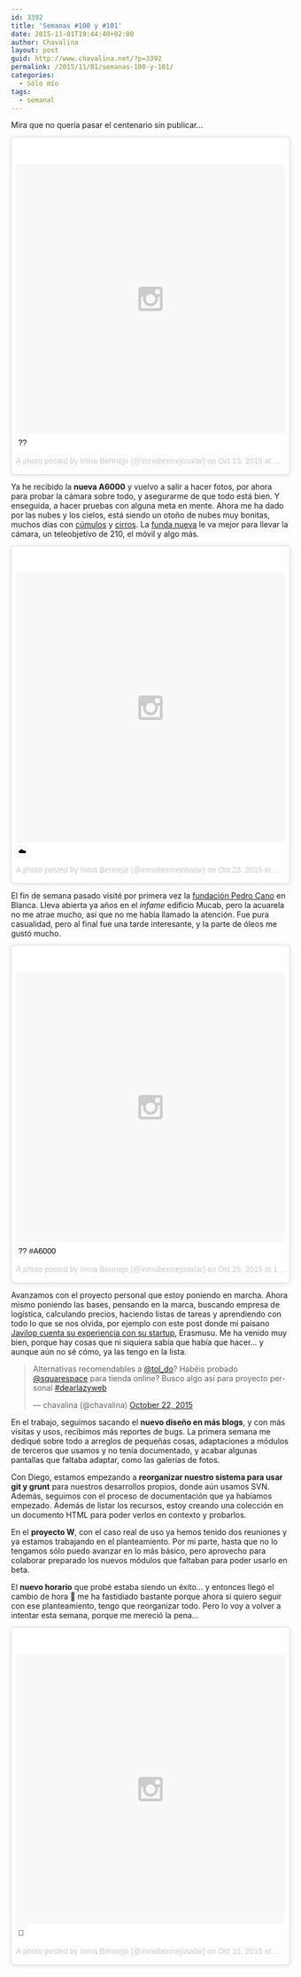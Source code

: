 ```yaml
---
id: 3392
title: 'Semanas #100 y #101'
date: 2015-11-01T19:44:40+02:00
author: Chavalina
layout: post
guid: http://www.chavalina.net/?p=3392
permalink: /2015/11/01/semanas-100-y-101/
categories:
  - Sólo mío
tags:
  - semanal
---
```

Mira que no quería pasar el centenario sin publicar&#8230;

<blockquote class="instagram-media" data-instgrm-captioned data-instgrm-version="5" style=" background:#FFF; border:0; border-radius:3px; box-shadow:0 0 1px 0 rgba(0,0,0,0.5),0 1px 10px 0 rgba(0,0,0,0.15); margin: 1px; max-width:658px; padding:0; width:99.375%; width:-webkit-calc(100% - 2px); width:calc(100% - 2px);"><div style="padding:8px;"> <div style=" background:#F8F8F8; line-height:0; margin-top:40px; padding:50.0% 0; text-align:center; width:100%;"> <div style=" background:url(data:image/png;base64,iVBORw0KGgoAAAANSUhEUgAAACwAAAAsCAMAAAApWqozAAAAGFBMVEUiIiI9PT0eHh4gIB4hIBkcHBwcHBwcHBydr+JQAAAACHRSTlMABA4YHyQsM5jtaMwAAADfSURBVDjL7ZVBEgMhCAQBAf//42xcNbpAqakcM0ftUmFAAIBE81IqBJdS3lS6zs3bIpB9WED3YYXFPmHRfT8sgyrCP1x8uEUxLMzNWElFOYCV6mHWWwMzdPEKHlhLw7NWJqkHc4uIZphavDzA2JPzUDsBZziNae2S6owH8xPmX8G7zzgKEOPUoYHvGz1TBCxMkd3kwNVbU0gKHkx+iZILf77IofhrY1nYFnB/lQPb79drWOyJVa/DAvg9B/rLB4cC+Nqgdz/TvBbBnr6GBReqn/nRmDgaQEej7WhonozjF+Y2I/fZou/qAAAAAElFTkSuQmCC); display:block; height:44px; margin:0 auto -44px; position:relative; top:-22px; width:44px;"></div></div> <p style=" margin:8px 0 0 0; padding:0 4px;"> <a href="https://instagram.com/p/9Lujw9Nshe/" style=" color:#000; font-family:Arial,sans-serif; font-size:14px; font-style:normal; font-weight:normal; line-height:17px; text-decoration:none; word-wrap:break-word;" target="_blank">??</a></p> <p style=" color:#c9c8cd; font-family:Arial,sans-serif; font-size:14px; line-height:17px; margin-bottom:0; margin-top:8px; overflow:hidden; padding:8px 0 7px; text-align:center; text-overflow:ellipsis; white-space:nowrap;">A photo posted by Inma Bermejo (@inmabermejosalar) on <time style=" font-family:Arial,sans-serif; font-size:14px; line-height:17px;" datetime="2015-10-23T14:20:33+00:00">Oct 23, 2015 at 7:20am PDT</time></p></div></blockquote>
<script async defer src="//platform.instagram.com/en_US/embeds.js"></script>

Ya he recibido la **nueva A6000** y vuelvo a salir a hacer fotos, por ahora para probar la cámara sobre todo, y asegurarme de que todo está bien. Y enseguida, a hacer pruebas con alguna meta en mente. Ahora me ha dado por las nubes y los cielos, está siendo un otoño de nubes muy bonitas, muchos días con [cúmulos](https://es.wikipedia.org/wiki/C%C3%BAmulus) y [cirros](https://es.wikipedia.org/wiki/Cirrus_%28nube%29). La [funda nueva](http://www.amazon.es/gp/product/B007Y4NWTQ/ref=as_li_ss_tl?ie=UTF8&camp=3626&creative=24822&creativeASIN=B007Y4NWTQ&linkCode=as2&tag=chavadiari-21) le va mejor para llevar la cámara, un teleobjetivo de 210, el móvil y algo más.

<blockquote class="instagram-media" data-instgrm-captioned data-instgrm-version="5" style=" background:#FFF; border:0; border-radius:3px; box-shadow:0 0 1px 0 rgba(0,0,0,0.5),0 1px 10px 0 rgba(0,0,0,0.15); margin: 1px; max-width:658px; padding:0; width:99.375%; width:-webkit-calc(100% - 2px); width:calc(100% - 2px);"><div style="padding:8px;"> <div style=" background:#F8F8F8; line-height:0; margin-top:40px; padding:50.0% 0; text-align:center; width:100%;"> <div style=" background:url(data:image/png;base64,iVBORw0KGgoAAAANSUhEUgAAACwAAAAsCAMAAAApWqozAAAAGFBMVEUiIiI9PT0eHh4gIB4hIBkcHBwcHBwcHBydr+JQAAAACHRSTlMABA4YHyQsM5jtaMwAAADfSURBVDjL7ZVBEgMhCAQBAf//42xcNbpAqakcM0ftUmFAAIBE81IqBJdS3lS6zs3bIpB9WED3YYXFPmHRfT8sgyrCP1x8uEUxLMzNWElFOYCV6mHWWwMzdPEKHlhLw7NWJqkHc4uIZphavDzA2JPzUDsBZziNae2S6owH8xPmX8G7zzgKEOPUoYHvGz1TBCxMkd3kwNVbU0gKHkx+iZILf77IofhrY1nYFnB/lQPb79drWOyJVa/DAvg9B/rLB4cC+Nqgdz/TvBbBnr6GBReqn/nRmDgaQEej7WhonozjF+Y2I/fZou/qAAAAAElFTkSuQmCC); display:block; height:44px; margin:0 auto -44px; position:relative; top:-22px; width:44px;"></div></div> <p style=" margin:8px 0 0 0; padding:0 4px;"> <a href="https://instagram.com/p/9MZuFwtssh/" style=" color:#000; font-family:Arial,sans-serif; font-size:14px; font-style:normal; font-weight:normal; line-height:17px; text-decoration:none; word-wrap:break-word;" target="_blank">☁️</a></p> <p style=" color:#c9c8cd; font-family:Arial,sans-serif; font-size:14px; line-height:17px; margin-bottom:0; margin-top:8px; overflow:hidden; padding:8px 0 7px; text-align:center; text-overflow:ellipsis; white-space:nowrap;">A photo posted by Inma Bermejo (@inmabermejosalar) on <time style=" font-family:Arial,sans-serif; font-size:14px; line-height:17px;" datetime="2015-10-23T20:37:42+00:00">Oct 23, 2015 at 1:37pm PDT</time></p></div></blockquote>
<script async defer src="//platform.instagram.com/en_US/embeds.js"></script>

El fin de semana pasado visité por primera vez la [fundación Pedro Cano](http://www.fundacionpedrocano.es/) en Blanca. Lleva abierta ya años en el _infame_ edificio Mucab, pero la acuarela no me atrae mucho, así que no me había llamado la atención. Fue pura casualidad, pero al final fue una tarde interesante, y la parte de óleos me gustó mucho.

<blockquote class="instagram-media" data-instgrm-captioned data-instgrm-version="5" style=" background:#FFF; border:0; border-radius:3px; box-shadow:0 0 1px 0 rgba(0,0,0,0.5),0 1px 10px 0 rgba(0,0,0,0.15); margin: 1px; max-width:658px; padding:0; width:99.375%; width:-webkit-calc(100% - 2px); width:calc(100% - 2px);"><div style="padding:8px;"> <div style=" background:#F8F8F8; line-height:0; margin-top:40px; padding:50.0% 0; text-align:center; width:100%;"> <div style=" background:url(data:image/png;base64,iVBORw0KGgoAAAANSUhEUgAAACwAAAAsCAMAAAApWqozAAAAGFBMVEUiIiI9PT0eHh4gIB4hIBkcHBwcHBwcHBydr+JQAAAACHRSTlMABA4YHyQsM5jtaMwAAADfSURBVDjL7ZVBEgMhCAQBAf//42xcNbpAqakcM0ftUmFAAIBE81IqBJdS3lS6zs3bIpB9WED3YYXFPmHRfT8sgyrCP1x8uEUxLMzNWElFOYCV6mHWWwMzdPEKHlhLw7NWJqkHc4uIZphavDzA2JPzUDsBZziNae2S6owH8xPmX8G7zzgKEOPUoYHvGz1TBCxMkd3kwNVbU0gKHkx+iZILf77IofhrY1nYFnB/lQPb79drWOyJVa/DAvg9B/rLB4cC+Nqgdz/TvBbBnr6GBReqn/nRmDgaQEej7WhonozjF+Y2I/fZou/qAAAAAElFTkSuQmCC); display:block; height:44px; margin:0 auto -44px; position:relative; top:-22px; width:44px;"></div></div> <p style=" margin:8px 0 0 0; padding:0 4px;"> <a href="https://instagram.com/p/9RVPt6NsjJ/" style=" color:#000; font-family:Arial,sans-serif; font-size:14px; font-style:normal; font-weight:normal; line-height:17px; text-decoration:none; word-wrap:break-word;" target="_blank">?? #A6000</a></p> <p style=" color:#c9c8cd; font-family:Arial,sans-serif; font-size:14px; line-height:17px; margin-bottom:0; margin-top:8px; overflow:hidden; padding:8px 0 7px; text-align:center; text-overflow:ellipsis; white-space:nowrap;">A photo posted by Inma Bermejo (@inmabermejosalar) on <time style=" font-family:Arial,sans-serif; font-size:14px; line-height:17px;" datetime="2015-10-25T18:34:48+00:00">Oct 25, 2015 at 11:34am PDT</time></p></div></blockquote>
<script async defer src="//platform.instagram.com/en_US/embeds.js"></script>

Avanzamos con el proyecto personal que estoy poniendo en marcha. Ahora mismo poniendo las bases, pensando en la marca, buscando empresa de logística, calculando precios, haciendo listas de tareas y aprendiendo con todo lo que se nos olvida, por ejemplo con este post donde mi paisano [Javilop cuenta su experiencia con su startup](http://javilop.com/startupea-inteligentemente/emprender-en-espana-sin-inversion-el-caso-de-erasmusu-com/), Erasmusu. Me ha venido muy bien, porque hay cosas que ni siquiera sabía que había que hacer&#8230; y aunque aún no sé cómo, ya las tengo en la lista.

<blockquote class="twitter-tweet" lang="en"><p lang="es" dir="ltr">Alternativas recomendables a <a href="https://twitter.com/tol_do">@tol_do</a>? Habéis probado <a href="https://twitter.com/squarespace">@squarespace</a> para tienda online? Busco algo así para proyecto personal <a href="https://twitter.com/hashtag/dearlazyweb?src=hash">#dearlazyweb</a></p>&mdash; chavalina (@chavalina) <a href="https://twitter.com/chavalina/status/657205588804415488">October 22, 2015</a></blockquote>
<script async src="//platform.twitter.com/widgets.js" charset="utf-8"></script>

En el trabajo, seguimos sacando el **nuevo diseño en más blogs**, y con más visitas y usos, recibimos más reportes de bugs. La primera semana me dediqué sobre todo a arreglos de pequeñas cosas, adaptaciones a módulos de terceros que usamos y no tenía documentado, y acabar algunas pantallas que faltaba adaptar, como las galerías de fotos.

Con Diego, estamos empezando a  **reorganizar nuestro sistema para usar git y grunt** para nuestros desarrollos propios, donde aún usamos SVN. Además, seguimos con el proceso de documentación que ya habíamos empezado. Además de listar los recursos, estoy creando una colección en un documento HTML para poder verlos en contexto y probarlos.

En el **proyecto W**, con el caso real de uso ya hemos tenido dos reuniones y ya estamos trabajando en el planteamiento. Por mi parte, hasta que no lo tengamos sólo puedo avanzar en lo más básico, pero aprovecho para colaborar preparado los nuevos módulos que faltaban para poder usarlo en beta.

El **nuevo horario** que probé estaba siendo un éxito&#8230; y entonces llegó el cambio de hora 🙁 me ha fastidiado bastante porque ahora si quiero seguir con ese planteamiento, tengo que reorganizar todo. Pero lo voy a volver a intentar esta semana, porque me mereció la pena&#8230;

<blockquote class="instagram-media" data-instgrm-captioned data-instgrm-version="5" style=" background:#FFF; border:0; border-radius:3px; box-shadow:0 0 1px 0 rgba(0,0,0,0.5),0 1px 10px 0 rgba(0,0,0,0.15); margin: 1px; max-width:658px; padding:0; width:99.375%; width:-webkit-calc(100% - 2px); width:calc(100% - 2px);"><div style="padding:8px;"> <div style=" background:#F8F8F8; line-height:0; margin-top:40px; padding:50.0% 0; text-align:center; width:100%;"> <div style=" background:url(data:image/png;base64,iVBORw0KGgoAAAANSUhEUgAAACwAAAAsCAMAAAApWqozAAAAGFBMVEUiIiI9PT0eHh4gIB4hIBkcHBwcHBwcHBydr+JQAAAACHRSTlMABA4YHyQsM5jtaMwAAADfSURBVDjL7ZVBEgMhCAQBAf//42xcNbpAqakcM0ftUmFAAIBE81IqBJdS3lS6zs3bIpB9WED3YYXFPmHRfT8sgyrCP1x8uEUxLMzNWElFOYCV6mHWWwMzdPEKHlhLw7NWJqkHc4uIZphavDzA2JPzUDsBZziNae2S6owH8xPmX8G7zzgKEOPUoYHvGz1TBCxMkd3kwNVbU0gKHkx+iZILf77IofhrY1nYFnB/lQPb79drWOyJVa/DAvg9B/rLB4cC+Nqgdz/TvBbBnr6GBReqn/nRmDgaQEej7WhonozjF+Y2I/fZou/qAAAAAElFTkSuQmCC); display:block; height:44px; margin:0 auto -44px; position:relative; top:-22px; width:44px;"></div></div> <p style=" margin:8px 0 0 0; padding:0 4px;"> <a href="https://instagram.com/p/9hMf_DNsjP/" style=" color:#000; font-family:Arial,sans-serif; font-size:14px; font-style:normal; font-weight:normal; line-height:17px; text-decoration:none; word-wrap:break-word;" target="_blank"></a></p> <p style=" color:#c9c8cd; font-family:Arial,sans-serif; font-size:14px; line-height:17px; margin-bottom:0; margin-top:8px; overflow:hidden; padding:8px 0 7px; text-align:center; text-overflow:ellipsis; white-space:nowrap;">A photo posted by Inma Bermejo (@inmabermejosalar) on <time style=" font-family:Arial,sans-serif; font-size:14px; line-height:17px;" datetime="2015-10-31T22:26:13+00:00">Oct 31, 2015 at 3:26pm PDT</time></p></div></blockquote>
<script async defer src="//platform.instagram.com/en_US/embeds.js"></script>

